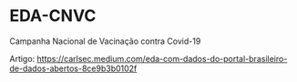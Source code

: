 # EDA-CNVC
Campanha Nacional de Vacinação contra Covid-19

Artigo: https://carlsec.medium.com/eda-com-dados-do-portal-brasileiro-de-dados-abertos-8ce9b3b0102f
